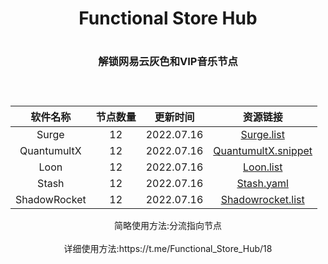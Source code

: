 <div align="center">
<h1 align="center">Functional Store Hub<h1>
<p align="center" color="#6a737d"><p>
<h3 align="center">解锁网易云灰色和VIP音乐节点<h3>
<br>
</div>
<div align="center">

| 软件名称 | 节点数量 | 更新时间 | 资源链接 |
| :----: | :----: | :----: | :----: |
| Surge | 12 | 2022.07.16 | [Surge.list](https://raw.githubusercontent.com/I-am-R-E/Functional-Store-Hub/Master/NeteaseMusic/AgentNode/Surge.list) |
| QuantumultX | 12 | 2022.07.16 | [QuantumultX.snippet](https://raw.githubusercontent.com/I-am-R-E/Functional-Store-Hub/Master/NeteaseMusic/AgentNode/QuantumultX.snippet) |
| Loon | 12 | 2022.07.16 | [Loon.list](https://raw.githubusercontent.com/I-am-R-E/Functional-Store-Hub/Master/NeteaseMusic/AgentNode/Loon.list) |
| Stash | 12 | 2022.07.16 | [Stash.yaml](https://raw.githubusercontent.com/I-am-R-E/Functional-Store-Hub/Master/NeteaseMusic/AgentNode/Stash.yaml) |
| ShadowRocket | 12 | 2022.07.16 | [Shadowrocket.list](https://raw.githubusercontent.com/I-am-R-E/Functional-Store-Hub/Master/NeteaseMusic/AgentNode/Shadowrocket.list) |
 
</div>
<div align="center">
简略使用方法:分流指向节点<br><br>详细使用方法:https://t.me/Functional_Store_Hub/18
</div>
